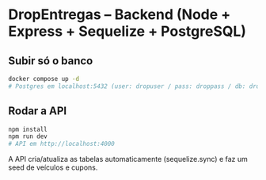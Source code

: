 # DropEntregas – Backend (Node + Express + Sequelize + PostgreSQL)

## Subir só o banco
```bash
docker compose up -d
# Postgres em localhost:5432 (user: dropuser / pass: droppass / db: dropdb)
```

## Rodar a API
```bash
npm install
npm run dev
# API em http://localhost:4000
```

A API cria/atualiza as tabelas automaticamente (sequelize.sync) e faz um seed de veículos e cupons.
